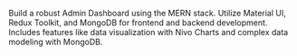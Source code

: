 Build a robust Admin Dashboard using the MERN stack. Utilize Material UI, Redux Toolkit, and MongoDB for frontend and backend development. Includes features like data visualization with Nivo Charts and complex data modeling with MongoDB.

